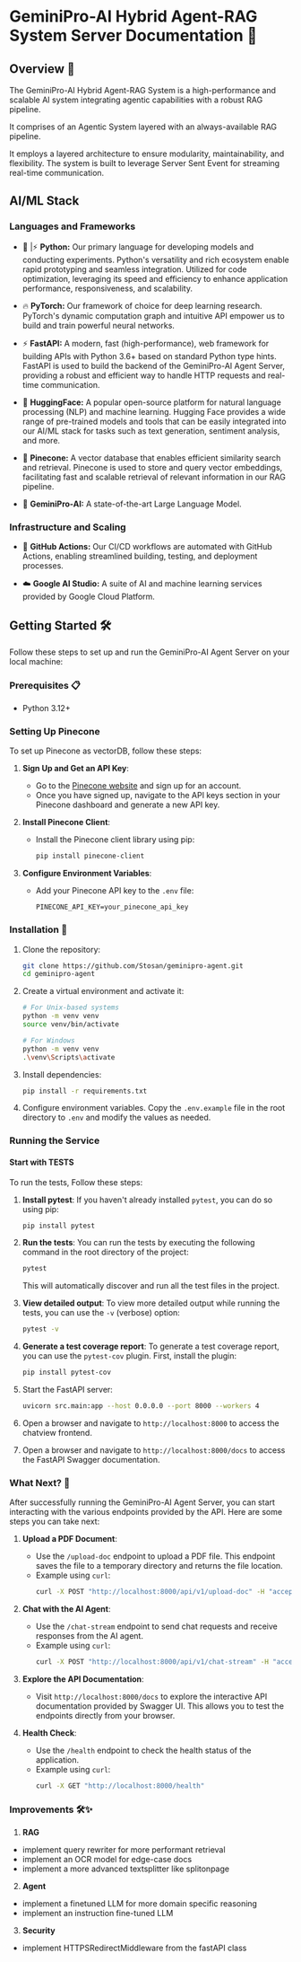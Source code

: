 # GeminiPro-AI Hybrid Agent-RAG System Server Documentation 🚀

## Overview 📖

The GeminiPro-AI Hybrid Agent-RAG System is a high-performance and scalable AI system integrating agentic capabilities with a robust RAG pipeline.

It comprises of an Agentic System layered with an always-available RAG pipeline.

It employs a layered architecture to ensure modularity, maintainability, and flexibility. The system is built to leverage Server Sent Event for streaming real-time communication.

## AI/ML Stack

### Languages and Frameworks

- 🐍 |⚡ **Python:** Our primary language for developing models and conducting experiments. Python's versatility and rich ecosystem enable rapid prototyping and seamless integration. Utilized for code optimization, leveraging its speed and efficiency to enhance application performance, responsiveness, and scalability.

- 🔥 **PyTorch:** Our framework of choice for deep learning research. PyTorch's dynamic computation graph and intuitive API empower us to build and train powerful neural networks.

- ⚡ **FastAPI:** A modern, fast (high-performance), web framework for building APIs with Python 3.6+ based on standard Python type hints. FastAPI is used to build the backend of the GeminiPro-AI Agent Server, providing a robust and efficient way to handle HTTP requests and real-time communication.

- 🤗 **HuggingFace:** A popular open-source platform for natural language processing (NLP) and machine learning. Hugging Face provides a wide range of pre-trained models and tools that can be easily integrated into our AI/ML stack for tasks such as text generation, sentiment analysis, and more.

- 🌲 **Pinecone:** A vector database that enables efficient similarity search and retrieval. Pinecone is used to store and query vector embeddings, facilitating fast and scalable retrieval of relevant information in our RAG pipeline.

- 🤖 **GeminiPro-AI:** A state-of-the-art Large Language Model.


### Infrastructure and Scaling

- 🚀 **GitHub Actions:** Our CI/CD workflows are automated with GitHub Actions, enabling streamlined building, testing, and deployment processes.

- ☁️ **Google AI Studio:** A suite of AI and machine learning services provided by Google Cloud Platform.

## Getting Started 🛠️

Follow these steps to set up and run the GeminiPro-AI Agent Server on your local machine:

### Prerequisites 📋

- Python 3.12+

### Setting Up Pinecone

To set up Pinecone as vectorDB, follow these steps:

1. **Sign Up and Get an API Key**:
   - Go to the [Pinecone website](https://www.pinecone.io/) and sign up for an account.
   - Once you have signed up, navigate to the API keys section in your Pinecone dashboard and generate a new API key.

2. **Install Pinecone Client**:
   - Install the Pinecone client library using pip:
     ```bash
     pip install pinecone-client
     ```

3. **Configure Environment Variables**:
   - Add your Pinecone API key to the `.env` file:
     ```
     PINECONE_API_KEY=your_pinecone_api_key
     ```

### Installation 💽

1. Clone the repository:

   ```bash
   git clone https://github.com/Stosan/geminipro-agent.git
   cd geminipro-agent
   ```

2. Create a virtual environment and activate it:

   ```bash
   # For Unix-based systems
   python -m venv venv
   source venv/bin/activate

   # For Windows
   python -m venv venv
   .\venv\Scripts\activate
   ```

3. Install dependencies:

   ```bash
   pip install -r requirements.txt
   ```

4. Configure environment variables. Copy the `.env.example` file in the root directory to `.env` and modify the values as needed.

### Running the Service

#### Start with TESTS
To run the tests, Follow these steps:

1. **Install pytest**:
   If you haven't already installed `pytest`, you can do so using pip:
   ```bash
   pip install pytest
   ```

2. **Run the tests**:
   You can run the tests by executing the following command in the root directory of the project:
   ```bash
   pytest
   ```

   This will automatically discover and run all the test files in the project.

3. **View detailed output**:
   To view more detailed output while running the tests, you can use the `-v` (verbose) option:
   ```bash
   pytest -v
   ```

4. **Generate a test coverage report**:
   To generate a test coverage report, you can use the `pytest-cov` plugin. First, install the plugin:
   ```bash
   pip install pytest-cov
   ```

1. Start the FastAPI server:

   ```bash
   uvicorn src.main:app --host 0.0.0.0 --port 8000 --workers 4
   ```

2. Open a browser and navigate to `http://localhost:8000` to access the chatview frontend.
3. Open a browser and navigate to `http://localhost:8000/docs` to access the FastAPI Swagger documentation.

### What Next? 🚀

After successfully running the GeminiPro-AI Agent Server, you can start interacting with the various endpoints provided by the API. Here are some steps you can take next:

1. **Upload a PDF Document**:
   - Use the `/upload-doc` endpoint to upload a PDF file. This endpoint saves the file to a temporary directory and returns the file location.
   - Example using `curl`:
     ```bash
     curl -X POST "http://localhost:8000/api/v1/upload-doc" -H "accept: application/json" -H "Content-Type: multipart/form-data" -F "file=@path_to_your_file.pdf"
     ```

2. **Chat with the AI Agent**:
   - Use the `/chat-stream` endpoint to send chat requests and receive responses from the AI agent.
   - Example using `curl`:
     ```bash
     curl -X POST "http://localhost:8000/api/v1/chat-stream" -H "accept: application/json" -H "Content-Type: application/json" -d '{"sentence": "Hello, how are you?"}'
     ```

3. **Explore the API Documentation**:
   - Visit `http://localhost:8000/docs` to explore the interactive API documentation provided by Swagger UI. This allows you to test the endpoints directly from your browser.

4. **Health Check**:
   - Use the `/health` endpoint to check the health status of the application.
   - Example using `curl`:
     ```bash
     curl -X GET "http://localhost:8000/health"
     ```


### Improvements 🛠️✨

1. **RAG**
 - implement query rewriter for more performant retrieval
 - implement an OCR model for edge-case docs
 - implement a more advanced textsplitter like splitonpage

2. **Agent**
 - implement a finetuned LLM for more domain specific reasoning
 - implement an instruction fine-tuned LLM

3. **Security**
- implement HTTPSRedirectMiddleware from the fastAPI class